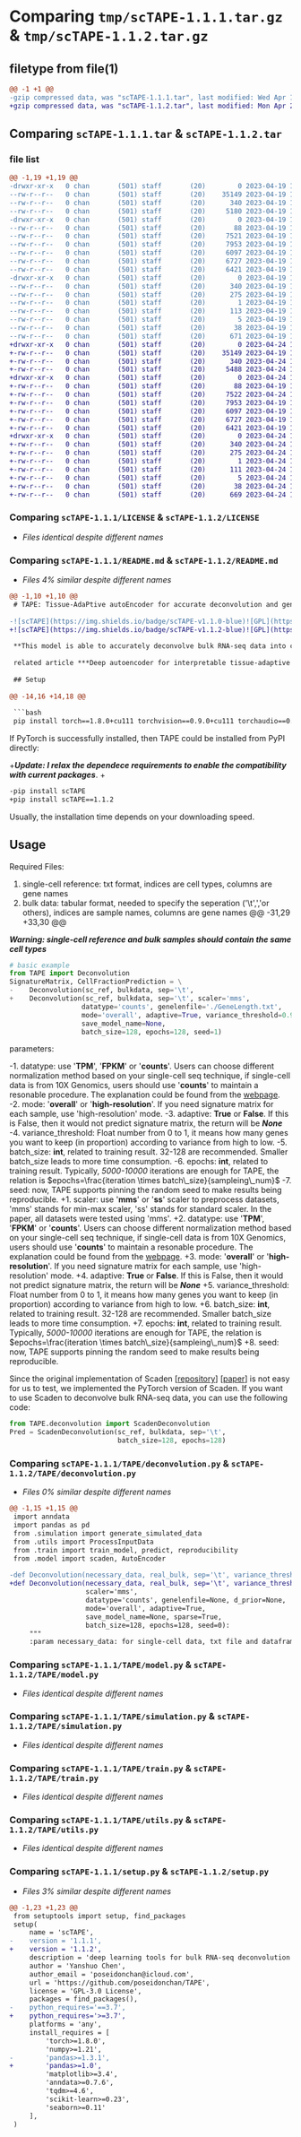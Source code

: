 # Comparing `tmp/scTAPE-1.1.1.tar.gz` & `tmp/scTAPE-1.1.2.tar.gz`

## filetype from file(1)

```diff
@@ -1 +1 @@
-gzip compressed data, was "scTAPE-1.1.1.tar", last modified: Wed Apr 19 13:59:09 2023, max compression
+gzip compressed data, was "scTAPE-1.1.2.tar", last modified: Mon Apr 24 16:01:07 2023, max compression
```

## Comparing `scTAPE-1.1.1.tar` & `scTAPE-1.1.2.tar`

### file list

```diff
@@ -1,19 +1,19 @@
-drwxr-xr-x   0 chan       (501) staff       (20)        0 2023-04-19 13:59:09.815255 scTAPE-1.1.1/
--rw-r--r--   0 chan       (501) staff       (20)    35149 2023-04-19 13:46:34.000000 scTAPE-1.1.1/LICENSE
--rw-r--r--   0 chan       (501) staff       (20)      340 2023-04-19 13:59:09.815113 scTAPE-1.1.1/PKG-INFO
--rw-r--r--   0 chan       (501) staff       (20)     5180 2023-04-19 13:46:34.000000 scTAPE-1.1.1/README.md
-drwxr-xr-x   0 chan       (501) staff       (20)        0 2023-04-19 13:59:09.814243 scTAPE-1.1.1/TAPE/
--rw-r--r--   0 chan       (501) staff       (20)       88 2023-04-19 13:46:34.000000 scTAPE-1.1.1/TAPE/__init__.py
--rw-r--r--   0 chan       (501) staff       (20)     7521 2023-04-19 13:52:44.000000 scTAPE-1.1.1/TAPE/deconvolution.py
--rw-r--r--   0 chan       (501) staff       (20)     7953 2023-04-19 13:46:34.000000 scTAPE-1.1.1/TAPE/model.py
--rw-r--r--   0 chan       (501) staff       (20)     6097 2023-04-19 13:46:34.000000 scTAPE-1.1.1/TAPE/simulation.py
--rw-r--r--   0 chan       (501) staff       (20)     6727 2023-04-19 13:46:34.000000 scTAPE-1.1.1/TAPE/train.py
--rw-r--r--   0 chan       (501) staff       (20)     6421 2023-04-19 13:53:39.000000 scTAPE-1.1.1/TAPE/utils.py
-drwxr-xr-x   0 chan       (501) staff       (20)        0 2023-04-19 13:59:09.814915 scTAPE-1.1.1/scTAPE.egg-info/
--rw-r--r--   0 chan       (501) staff       (20)      340 2023-04-19 13:59:09.000000 scTAPE-1.1.1/scTAPE.egg-info/PKG-INFO
--rw-r--r--   0 chan       (501) staff       (20)      275 2023-04-19 13:59:09.000000 scTAPE-1.1.1/scTAPE.egg-info/SOURCES.txt
--rw-r--r--   0 chan       (501) staff       (20)        1 2023-04-19 13:59:09.000000 scTAPE-1.1.1/scTAPE.egg-info/dependency_links.txt
--rw-r--r--   0 chan       (501) staff       (20)      113 2023-04-19 13:59:09.000000 scTAPE-1.1.1/scTAPE.egg-info/requires.txt
--rw-r--r--   0 chan       (501) staff       (20)        5 2023-04-19 13:59:09.000000 scTAPE-1.1.1/scTAPE.egg-info/top_level.txt
--rw-r--r--   0 chan       (501) staff       (20)       38 2023-04-19 13:59:09.815311 scTAPE-1.1.1/setup.cfg
--rw-r--r--   0 chan       (501) staff       (20)      671 2023-04-19 13:58:02.000000 scTAPE-1.1.1/setup.py
+drwxr-xr-x   0 chan       (501) staff       (20)        0 2023-04-24 16:01:07.653273 scTAPE-1.1.2/
+-rw-r--r--   0 chan       (501) staff       (20)    35149 2023-04-19 13:46:34.000000 scTAPE-1.1.2/LICENSE
+-rw-r--r--   0 chan       (501) staff       (20)      340 2023-04-24 16:01:07.653144 scTAPE-1.1.2/PKG-INFO
+-rw-r--r--   0 chan       (501) staff       (20)     5488 2023-04-24 16:00:57.000000 scTAPE-1.1.2/README.md
+drwxr-xr-x   0 chan       (501) staff       (20)        0 2023-04-24 16:01:07.652366 scTAPE-1.1.2/TAPE/
+-rw-r--r--   0 chan       (501) staff       (20)       88 2023-04-19 13:46:34.000000 scTAPE-1.1.2/TAPE/__init__.py
+-rw-r--r--   0 chan       (501) staff       (20)     7522 2023-04-24 15:52:30.000000 scTAPE-1.1.2/TAPE/deconvolution.py
+-rw-r--r--   0 chan       (501) staff       (20)     7953 2023-04-19 13:46:34.000000 scTAPE-1.1.2/TAPE/model.py
+-rw-r--r--   0 chan       (501) staff       (20)     6097 2023-04-19 13:46:34.000000 scTAPE-1.1.2/TAPE/simulation.py
+-rw-r--r--   0 chan       (501) staff       (20)     6727 2023-04-19 13:46:34.000000 scTAPE-1.1.2/TAPE/train.py
+-rw-r--r--   0 chan       (501) staff       (20)     6421 2023-04-19 13:53:39.000000 scTAPE-1.1.2/TAPE/utils.py
+drwxr-xr-x   0 chan       (501) staff       (20)        0 2023-04-24 16:01:07.652983 scTAPE-1.1.2/scTAPE.egg-info/
+-rw-r--r--   0 chan       (501) staff       (20)      340 2023-04-24 16:01:07.000000 scTAPE-1.1.2/scTAPE.egg-info/PKG-INFO
+-rw-r--r--   0 chan       (501) staff       (20)      275 2023-04-24 16:01:07.000000 scTAPE-1.1.2/scTAPE.egg-info/SOURCES.txt
+-rw-r--r--   0 chan       (501) staff       (20)        1 2023-04-24 16:01:07.000000 scTAPE-1.1.2/scTAPE.egg-info/dependency_links.txt
+-rw-r--r--   0 chan       (501) staff       (20)      111 2023-04-24 16:01:07.000000 scTAPE-1.1.2/scTAPE.egg-info/requires.txt
+-rw-r--r--   0 chan       (501) staff       (20)        5 2023-04-24 16:01:07.000000 scTAPE-1.1.2/scTAPE.egg-info/top_level.txt
+-rw-r--r--   0 chan       (501) staff       (20)       38 2023-04-24 16:01:07.653328 scTAPE-1.1.2/setup.cfg
+-rw-r--r--   0 chan       (501) staff       (20)      669 2023-04-24 16:00:16.000000 scTAPE-1.1.2/setup.py
```

### Comparing `scTAPE-1.1.1/LICENSE` & `scTAPE-1.1.2/LICENSE`

 * *Files identical despite different names*

### Comparing `scTAPE-1.1.1/README.md` & `scTAPE-1.1.2/README.md`

 * *Files 4% similar despite different names*

```diff
@@ -1,10 +1,10 @@
 # TAPE: Tissue-AdaPtive autoEncoder for accurate deconvolution and gene expression analysis
 
-![scTAPE](https://img.shields.io/badge/scTAPE-v1.1.0-blue)![GPL](https://img.shields.io/github/license/poseidonchan/TAPE)[![DOI](https://zenodo.org/badge/386163911.svg)](https://zenodo.org/badge/latestdoi/386163911)
+![scTAPE](https://img.shields.io/badge/scTAPE-v1.1.2-blue)![GPL](https://img.shields.io/github/license/poseidonchan/TAPE)[![DOI](https://zenodo.org/badge/386163911.svg)](https://zenodo.org/badge/latestdoi/386163911)
 
 **This model is able to accurately deconvolve bulk RNA-seq data into cell fractions and predict cell-type-specific gene expression at cell-type level based on scRNA-seq data**.
 
 related article ***Deep autoencoder for interpretable tissue-adaptive deconvolution and cell-type-specific gene analysis*** is accepted by *Nature Communications*
 
 ## Setup
 
@@ -14,16 +14,18 @@
 
 ```bash
 pip install torch==1.8.0+cu111 torchvision==0.9.0+cu111 torchaudio==0.8.0 -f https://download.pytorch.org/whl/torch_stable.html
 ```
 
 If PyTorch is successfully installed, then TAPE could be installed from PyPI directly:
 
+***Update: I relax the dependece requirements to enable the compatibility with current packages***.
+
 ```bash
-pip install scTAPE
+pip install scTAPE==1.1.2
 ```
 Usually, the installation time depends on your downloading speed.
 ## Usage
 
 Required Files:
 1. single-cell reference: txt format, indices are cell types, columns are gene names
 2. bulk data: tabular format, needed to specify the seperation ('\t',','or others), indices are sample names, columns are gene names
@@ -31,29 +33,30 @@
 
 ***Warning: single-cell reference and bulk samples should contain the same cell types***
 
 ```python
 # basic example
 from TAPE import Deconvolution
 SignatureMatrix, CellFractionPrediction = \
-    Deconvolution(sc_ref, bulkdata, sep='\t',
+    Deconvolution(sc_ref, bulkdata, sep='\t', scaler='mms',
                   datatype='counts', genelenfile='./GeneLength.txt',
                   mode='overall', adaptive=True, variance_threshold=0.98,
                   save_model_name=None,
                   batch_size=128, epochs=128, seed=1)
 ```
 parameters:
 
-1. datatype: use '**TPM**', '**FPKM**' or '**counts**'. Users can choose different normalization method based on your single-cell seq technique, if single-cell data is from 10X Genomics, users should use '**counts**' to maintain a resonable procedure. The explanation could be found from the [webpage](https://kb.10xgenomics.com/hc/en-us/articles/115003684783-Should-I-calculate-TPM-RPKM-or-FPKM-instead-of-counts-for-10x-Genomics-data-).
-2. mode: '**overall**' or '**high-resolution**'. If you need signature matrix for each sample, use 'high-resolution' mode.
-3. adaptive: **True** or **False**. If this is False, then it would not predict signature matrix, the return will be ***None***
-4. variance_threshold: Float number from 0 to 1, it means how many genes you want to keep (in proportion) according to variance from high to low.
-5. batch_size: **int**, related to training result. 32-128 are recommended. Smaller batch_size leads to more time consumption.
-6. epochs: **int**, related to training result. Typically, *5000-10000* iterations are enough for TAPE, the relation is $epochs=\frac{iteration \times batch\_size}{sampleing\_num}$
-7. seed: now, TAPE supports pinning the random seed to make results being reproducible.
+1. scaler: use '**mms**' or '**ss**' scaler to preprocess datasets, 'mms' stands for min-max scaler, 'ss' stands for standard scaler. In the paper, all datasets were tested using 'mms'.
+2. datatype: use '**TPM**', '**FPKM**' or '**counts**'. Users can choose different normalization method based on your single-cell seq technique, if single-cell data is from 10X Genomics, users should use '**counts**' to maintain a resonable procedure. The explanation could be found from the [webpage](https://kb.10xgenomics.com/hc/en-us/articles/115003684783-Should-I-calculate-TPM-RPKM-or-FPKM-instead-of-counts-for-10x-Genomics-data-).
+3. mode: '**overall**' or '**high-resolution**'. If you need signature matrix for each sample, use 'high-resolution' mode.
+4. adaptive: **True** or **False**. If this is False, then it would not predict signature matrix, the return will be ***None***
+5. variance_threshold: Float number from 0 to 1, it means how many genes you want to keep (in proportion) according to variance from high to low.
+6. batch_size: **int**, related to training result. 32-128 are recommended. Smaller batch_size leads to more time consumption.
+7. epochs: **int**, related to training result. Typically, *5000-10000* iterations are enough for TAPE, the relation is $epochs=\frac{iteration \times batch\_size}{sampleing\_num}$
+8. seed: now, TAPE supports pinning the random seed to make results being reproducible.
 
 Since the original implementation of Scaden [[repository](https://github.com/KevinMenden/scaden)] [[paper](https://www.science.org/doi/10.1126/sciadv.aba2619)] is not easy for us to test, we implemented the PyTorch version of Scaden. If you want to use Scaden to deconvolve bulk RNA-seq data, you can use the following code:
 
 ```python
 from TAPE.deconvolution import ScadenDeconvolution
 Pred = ScadenDeconvolution(sc_ref, bulkdata, sep='\t',
                            batch_size=128, epochs=128)
```

### Comparing `scTAPE-1.1.1/TAPE/deconvolution.py` & `scTAPE-1.1.2/TAPE/deconvolution.py`

 * *Files 0% similar despite different names*

```diff
@@ -1,15 +1,15 @@
 import anndata
 import pandas as pd
 from .simulation import generate_simulated_data
 from .utils import ProcessInputData
 from .train import train_model, predict, reproducibility
 from .model import scaden, AutoEncoder
 
-def Deconvolution(necessary_data, real_bulk, sep='\t', variance_threshold=0.8,
+def Deconvolution(necessary_data, real_bulk, sep='\t', variance_threshold=0.98,
                   scaler='mms',
                   datatype='counts', genelenfile=None, d_prior=None,
                   mode='overall', adaptive=True,
                   save_model_name=None, sparse=True,
                   batch_size=128, epochs=128, seed=0):
     """
     :param necessary_data: for single-cell data, txt file and dataframe are supported. for simulated data, file location
```

### Comparing `scTAPE-1.1.1/TAPE/model.py` & `scTAPE-1.1.2/TAPE/model.py`

 * *Files identical despite different names*

### Comparing `scTAPE-1.1.1/TAPE/simulation.py` & `scTAPE-1.1.2/TAPE/simulation.py`

 * *Files identical despite different names*

### Comparing `scTAPE-1.1.1/TAPE/train.py` & `scTAPE-1.1.2/TAPE/train.py`

 * *Files identical despite different names*

### Comparing `scTAPE-1.1.1/TAPE/utils.py` & `scTAPE-1.1.2/TAPE/utils.py`

 * *Files identical despite different names*

### Comparing `scTAPE-1.1.1/setup.py` & `scTAPE-1.1.2/setup.py`

 * *Files 3% similar despite different names*

```diff
@@ -1,23 +1,23 @@
 from setuptools import setup, find_packages
 setup(
     name = 'scTAPE',
-    version = '1.1.1',
+    version = '1.1.2',
     description = 'deep learning tools for bulk RNA-seq deconvolution and gene expression analysis',
     author = 'Yanshuo Chen',
     author_email = 'poseidonchan@icloud.com',
     url = 'https://github.com/poseidonchan/TAPE',
     license = 'GPL-3.0 License',
     packages = find_packages(),
-    python_requires='==3.7',
+    python_requires='>=3.7',
     platforms = 'any',
     install_requires = [
         'torch>=1.8.0',
         'numpy>=1.21',
-        'pandas>=1.3.1',
+        'pandas>=1.0',
         'matplotlib>=3.4',
         'anndata>=0.7.6',
         'tqdm>=4.6',
         'scikit-learn>=0.23',
         'seaborn>=0.11'
     ],
 )
```

